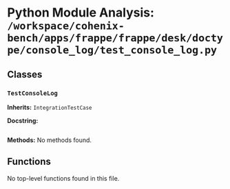 # Python Module Analysis: `/workspace/cohenix-bench/apps/frappe/frappe/desk/doctype/console_log/test_console_log.py`

## Classes

### `TestConsoleLog`
**Inherits:** `IntegrationTestCase`


**Docstring:**
```

```

**Methods:**
No methods found.




## Functions

No top-level functions found in this file.
